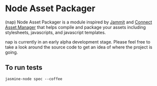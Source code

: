 Node Asset Packager
===================

(nap) Node Asset Packager is a module inspired by [Jammit](http://documentcloud.github.com/jammit/) and [Connect Asset Manager](https://github.com/mape/connect-assetmanager) that helps compile and package your assets including stylesheets, javascripts, and javascript templates.

nap is currently in an early alpha development stage. Please feel free to take a look around the source code to get an idea of where the project is going.

To run tests
------------

    jasmine-node spec --coffee